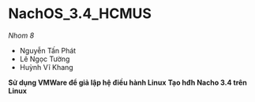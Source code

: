 # NachOS_3.4_HCMUS
*Nhom 8*
- Nguyễn Tấn Phát
- Lê Ngọc Tường
- Huỳnh Vĩ Khang

**Sử dụng VMWare để giả lập hệ điều hành Linux**
**Tạo hđh Nacho 3.4 trên Linux**
